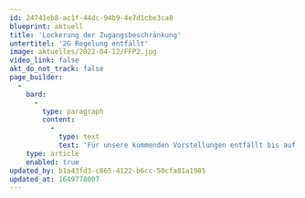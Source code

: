 ```yaml
---
id: 24741eb8-ac1f-44dc-94b9-4e7d1cbe3ca8
blueprint: aktuell
title: 'Lockerung der Zugangsbeschränkung'
untertitel: '2G Regelung entfällt'
image: aktuelles/2022-04-12/FFP2.jpg
video_link: false
akt_do_not_track: false
page_builder:
  -
    bard:
      -
        type: paragraph
        content:
          -
            type: text
            text: 'Für unsere kommenden Vorstellungen entfällt bis auf Weiteres die Zugangsbeschränkung nach G2-Regelung. Das Tragen einer FFP2-Maske im Theater und auch am Platz ist aber weiterhin noch verpflichtend.'
    type: article
    enabled: true
updated_by: b1a43fd3-c865-4122-b6cc-50cfa81a1985
updated_at: 1649778007
---
```

